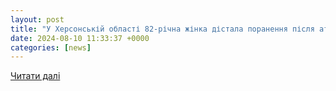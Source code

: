 ```yaml
---
layout: post
title: "У Херсонській області 82-річна жінка дістала поранення після атаки ворожого БПЛА"
date: 2024-08-10 11:33:37 +0000
categories: [news]
---
```


[Читати далі](https://interfax.com.ua/news/general/1006154.html)
